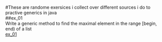 #These are randome exersices i collect over different sources i do to practive generics in java<br/>
##ex_01<br/>
Write a generic method to find the maximal element in the range [begin, end) of a list<br/>
[ex_01](./ex_01)<br/>

